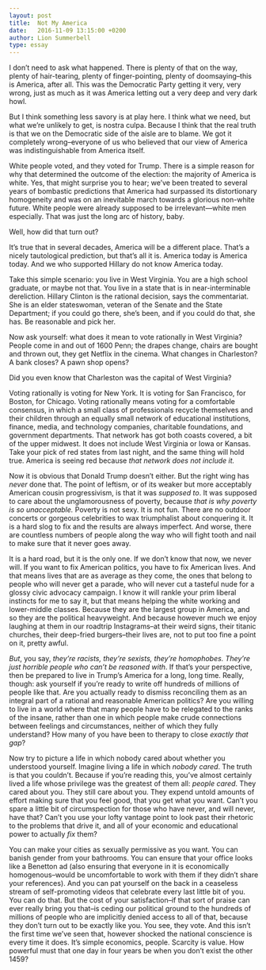 ```yaml
---
layout: post
title:  Not My America
date:   2016-11-09 13:15:00 +0200
author: Lion Summerbell
type: essay
---
```

I don’t need to ask what happened. There is plenty of that on the way, plenty of hair-tearing, plenty of finger-pointing, plenty of doomsaying–this is America, after all. This was the Democratic Party getting it very, very wrong, just as much as it was America letting out a very deep and very dark howl.

But I think something less savory is at play here. I think what we need, but what we’re unlikely to get, is nostra culpa. Because I think that the real truth is that we on the Democratic side of the aisle are to blame. We got it completely wrong–everyone of us who believed that our view of America was indistinguishable from America itself.

White people voted, and they voted for Trump. There is a simple reason for why that determined the outcome of the election: the majority of America is white. Yes, that might surprise you to hear; we’ve been treated to several years of bombastic predictions that America had surpassed its distortionary homogeneity and was on an inevitable march towards a glorious non-white future. White people were already supposed to be irrelevant—white men especially. That was just the long arc of history, baby.

Well, how did that turn out?

It’s true that in several decades, America will be a different place. That’s a nicely tautological prediction, but that’s all it is. America today is America today. And we who supported Hillary do not know America today.

Take this simple scenario: you live in West Virginia. You are a high school graduate, or maybe not that. You live in a state that is in near-interminable dereliction. Hillary Clinton is the rational decision, says the commentariat. She is an elder stateswoman, veteran of the Senate and the State Department; if you could go there, she’s been, and if you could do that, she has. Be reasonable and pick her.

Now ask yourself: what does it mean to vote rationally in West Virginia? People come in and out of 1600 Penn; the drapes change, chairs are bought and thrown out, they get Netflix in the cinema. What changes in Charleston? A bank closes? A pawn shop opens?

Did you even know that Charleston was the capital of West Virginia?

Voting rationally is voting for New York. It is voting for San Francisco, for Boston, for Chicago. Voting rationally means voting for a comfortable consensus, in which a small class of professionals recycle themselves and their children through an equally small network of educational institutions, finance, media, and technology companies, charitable foundations, and government departments. That network has got both coasts covered, a bit of the upper midwest. It does not include West Virginia or Iowa or Kansas. Take your pick of red states from last night, and the same thing will hold true. America is seeing red because _that network does not include it._

Now it is obvious that Donald Trump doesn’t either. But the right wing has _never_ done that. The point of leftism, or of its weaker but more acceptably American cousin progressivism, is that it was _supposed to_. It was supposed to care about the unglamorousness of poverty, because _that is why poverty is so unacceptable._ Poverty is not sexy. It is not fun. There are no outdoor concerts or gorgeous celebrities to wax triumphalist about conquering it. It is a hard slog to fix and the results are always imperfect. And worse, there are countless numbers of people along the way who will fight tooth and nail to make sure that it never goes away.

It is a hard road, but it is the only one. If we don’t know that now, we never will. If you want to fix American politics, you have to fix American lives. And that means lives that are as average as they come, the ones that belong to people who will never get a parade, who will never cut a tasteful nude for a glossy civic advocacy campaign. I know it will rankle your prim liberal instincts for me to say it, but that means helping the white working and lower-middle classes. Because they are the largest group in America, and so they are the political heavyweight. And because however much we enjoy laughing at them in our roadtrip Instagrams–at their weird signs, their titanic churches, their deep-fried burgers–their lives are, not to put too fine a point on it, pretty awful.

_But_, you say, _they’re racists, they’re sexists, they’re homophobes. They’re just horrible people who can’t be reasoned with_. If that’s your perspective, then be prepared to live in Trump’s America for a long, long time. Really, though: ask yourself if you’re ready to write off hundreds of millions of people like that. Are you actually ready to dismiss reconciling them as an integral part of a rational and reasonable American politics? Are you willing to live in a world where that many people have to be relegated to the ranks of the insane, rather than one in which people make crude connections between feelings and circumstances, neither of which they fully understand? How many of you have been to therapy to close _exactly that gap_?

Now try to picture a life in which nobody cared about whether you understood yourself. Imagine living a life in which _nobody cared_.  The truth is that you couldn’t. Because if you’re reading this, you’ve almost certainly lived a life whose privilege was the greatest of them all: _people cared_. They cared about you. They still care about you. They expend untold amounts of effort making sure that you feel good, that you get what you want. Can’t you spare a little bit of circumspection for those who have never, and will never, have that? Can’t you use your lofty vantage point to look past their rhetoric to the problems that drive it, and all of your economic and educational power to actually _fix_ them?

You can make your cities as sexually permissive as you want. You can banish gender from your bathrooms. You can ensure that your office looks like a Benetton ad (also ensuring that everyone in it is economically homogenous–would be uncomfortable to work with them if they didn’t share your references). And you can pat yourself on the back in a ceaseless stream of self-promoting videos that celebrate every last little bit of you. You can do that. But the cost of your satisfaction–if that sort of praise can ever really bring you that–is ceding our political ground to the hundreds of millions of people who are implicitly denied access to all of that, because they don’t turn out to be exactly like you. You see, they vote. And this isn’t the first time we’ve seen that, however shocked the national conscience is every time it does. It’s simple economics, people. Scarcity is value. How powerful must that one day in four years be when you don’t exist the other 1459?
